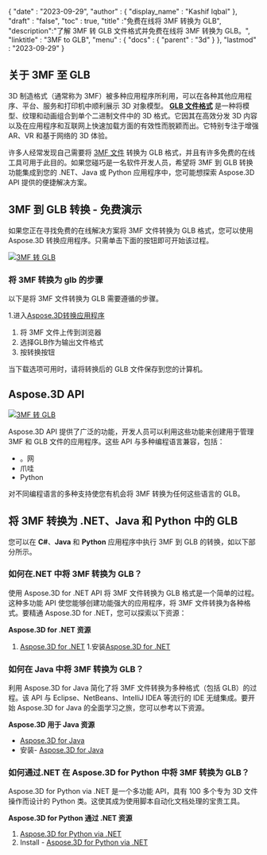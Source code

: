 {
  "date" : "2023-09-29",
  "author" : {
    "display_name" : "Kashif Iqbal"
},
  "draft" : "false",
  "toc" : true,
  "title" :"免费在线将 3MF 转换为 GLB",
  "description":"了解 3MF 转 GLB 文件格式并免费在线将 3MF 转换为 GLB。",
  "linktitle" : "3MF to GLB",
  "menu" : {
    "docs" : {
      "parent" : "3d"
}
},
  "lastmod" : "2023-09-29"
}

## 关于 3MF 至 GLB

3D 制造格式（通常称为 3MF）被多种应用程序所利用，可以在各种其他应用程序、平台、服务和打印机中顺利展示 3D 对象模型。 **[GLB 文件格式](/zh/3d/glb/)** 是一种将模型、纹理和动画组合到单个二进制文件中的 3D 格式。它因其在高效分发 3D 内容以及在应用程序和互联网上快速加载方面的有效性而脱颖而出。它特别专注于增强 AR、VR 和基于网络的 3D 体验。

许多人经常发现自己需要将 [3MF 文件](/zh/3d/3mf/) 转换为 GLB 格式，并且有许多免费的在线工具可用于此目的。如果您碰巧是一名软件开发人员，希望将 3MF 到 GLB 转换功能集成到您的 .NET、Java 或 Python 应用程序中，您可能想探索 Aspose.3D API 提供的便捷解决方案。

## 3MF 到 GLB 转换 - 免费演示

如果您正在寻找免费的在线解决方案将 3MF 文件转换为 GLB 格式，您可以使用 Aspose.3D 转换应用程序。只需单击下面的按钮即可开始该过程。

[![3MF 转 GLB](../3mf-to-glb.png)](https://products.aspose.app/3d/conversion/)

### 将 3MF 转换为 glb 的步骤

以下是将 3MF 文件转换为 GLB 需要遵循的步骤。

1.进入[Aspose.3D转换应用程序](https://products.aspose.app/3d/conversion/)
1. 将 3MF 文件上传到浏览器
1. 选择GLB作为输出文件格式
1. 按转换按钮

当下载选项可用时，请将转换后的 GLB 文件保存到您的计算机。

## Aspose.3D API

[![3MF 转 GLB](../try-aspose-3d.png)](https://products.aspose.com/3d/)

Aspose.3D API 提供了广泛的功能，开发人员可以利用这些功能来创建用于管理 3MF 和 GLB 文件的应用程序。这些 API 与多种编程语言兼容，包括：

* 。网
* 爪哇
* Python

对不同编程语言的多种支持使您有机会将 3MF 转换为任何这些语言的 GLB。

## 将 3MF 转换为 .NET、Java 和 Python 中的 GLB

您可以在 **C#**、**Java** 和 **Python** 应用程序中执行 3MF 到 GLB 的转换，如以下部分所示。

### 如何在.NET 中将 3MF 转换为 GLB？

使用 Aspose.3D for .NET API 将 3MF 文件转换为 GLB 格式是一个简单的过程。这种多功能 API 使您能够创建功能强大的应用程序，将 3MF 文件转换为各种格式。要精通 Aspose.3D for .NET，您可以探索以下资源：

**Aspose.3D for .NET 资源**

1. [Aspose.3D for .NET](https://products.aspose.com/3d/net/)
1.安装[Aspose.3D for .NET](https://docs.aspose.com/3d/net/installation/)

### 如何在 Java 中将 3MF 转换为 GLB？

利用 Aspose.3D for Java 简化了将 3MF 文件转换为多种格式（包括 GLB）的过程。该 API 与 Eclipse、NetBeans、IntelliJ IDEA 等流行的 IDE 无缝集成。要开始 Aspose.3D for Java 的全面学习之旅，您可以参考以下资源。

**Aspose.3D 用于 Java 资源**

* [Aspose.3D for Java](https://products.aspose.com/3d/java/)
* 安装- [Aspose.3D for Java](https://docs.aspose.com/3d/java/installation/)

### 如何通过.NET 在 Aspose.3D for Python 中将 3MF 转换为 GLB？

Aspose.3D for Python via .NET 是一个多功能 API，具有 100 多个专为 3D 文件操作而设计的 Python 类。这使其成为使用脚本自动化文档处理的宝贵工具。

**Aspose.3D for Python 通过 .NET 资源**

1. [Aspose.3D for Python via .NET](https://products.aspose.com/3d/python-net/)
1. Install - [Aspose.3D for Python via .NET](https://releases.aspose.com/3d/python-net/)
